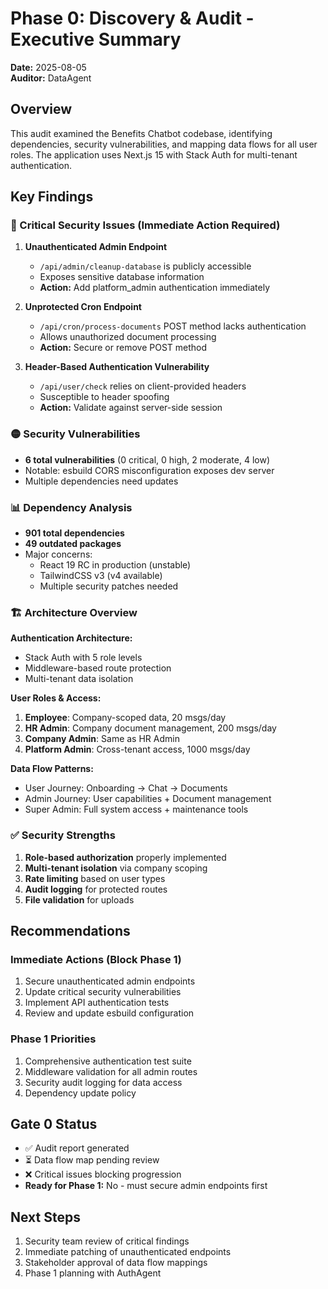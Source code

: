 # Phase 0: Discovery & Audit - Executive Summary

**Date:** 2025-08-05  
**Auditor:** DataAgent

## Overview

This audit examined the Benefits Chatbot codebase, identifying dependencies, security vulnerabilities, and mapping data flows for all user roles. The application uses Next.js 15 with Stack Auth for multi-tenant authentication.

## Key Findings

### 🔴 Critical Security Issues (Immediate Action Required)

1. **Unauthenticated Admin Endpoint**
   - `/api/admin/cleanup-database` is publicly accessible
   - Exposes sensitive database information
   - **Action:** Add platform_admin authentication immediately

2. **Unprotected Cron Endpoint**
   - `/api/cron/process-documents` POST method lacks authentication
   - Allows unauthorized document processing
   - **Action:** Secure or remove POST method

3. **Header-Based Authentication Vulnerability**
   - `/api/user/check` relies on client-provided headers
   - Susceptible to header spoofing
   - **Action:** Validate against server-side session

### 🟡 Security Vulnerabilities

- **6 total vulnerabilities** (0 critical, 0 high, 2 moderate, 4 low)
- Notable: esbuild CORS misconfiguration exposes dev server
- Multiple dependencies need updates

### 📊 Dependency Analysis

- **901 total dependencies**
- **49 outdated packages**
- Major concerns:
  - React 19 RC in production (unstable)
  - TailwindCSS v3 (v4 available)
  - Multiple security patches needed

### 🏗️ Architecture Overview

**Authentication Architecture:**
- Stack Auth with 5 role levels
- Middleware-based route protection
- Multi-tenant data isolation

**User Roles & Access:**
1. **Employee**: Company-scoped data, 20 msgs/day
2. **HR Admin**: Company document management, 200 msgs/day
3. **Company Admin**: Same as HR Admin
4. **Platform Admin**: Cross-tenant access, 1000 msgs/day

**Data Flow Patterns:**
- User Journey: Onboarding → Chat → Documents
- Admin Journey: User capabilities + Document management
- Super Admin: Full system access + maintenance tools

### ✅ Security Strengths

1. **Role-based authorization** properly implemented
2. **Multi-tenant isolation** via company scoping
3. **Rate limiting** based on user types
4. **Audit logging** for protected routes
5. **File validation** for uploads

## Recommendations

### Immediate Actions (Block Phase 1)
1. Secure unauthenticated admin endpoints
2. Update critical security vulnerabilities
3. Implement API authentication tests
4. Review and update esbuild configuration

### Phase 1 Priorities
1. Comprehensive authentication test suite
2. Middleware validation for all admin routes
3. Security audit logging for data access
4. Dependency update policy

## Gate 0 Status

- ✅ Audit report generated
- ⏳ Data flow map pending review
- ❌ Critical issues blocking progression
- **Ready for Phase 1:** No - must secure admin endpoints first

## Next Steps

1. Security team review of critical findings
2. Immediate patching of unauthenticated endpoints
3. Stakeholder approval of data flow mappings
4. Phase 1 planning with AuthAgent